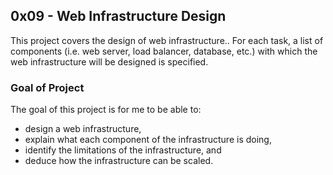 ## 0x09 - Web Infrastructure Design
This project covers the design of web infrastructure..
For each task, a list of components (i.e. web server, load balancer, database,
etc.) with which the web infrastructure will be designed is specified.

### Goal of Project
The goal of this project is for me to be able to:
- design a web infrastructure,
- explain what each component of the infrastructure is doing, 
- identify the limitations of the infrastructure, and
- deduce how the infrastructure can be scaled.

